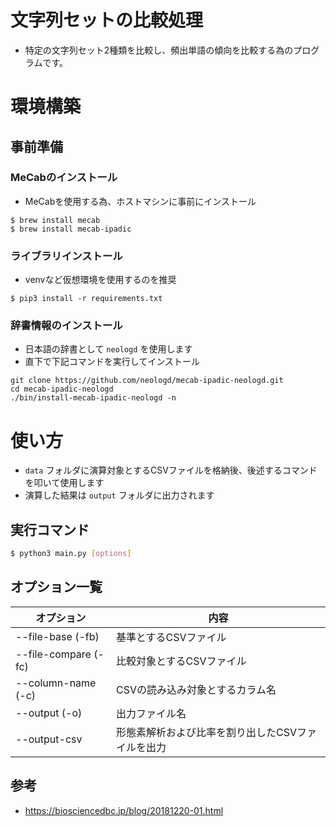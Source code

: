 # 文字列セットの比較処理
- 特定の文字列セット2種類を比較し、頻出単語の傾向を比較する為のプログラムです。

# 環境構築
## 事前準備
### MeCabのインストール
- MeCabを使用する為、ホストマシンに事前にインストール
```
$ brew install mecab
$ brew install mecab-ipadic
```

### ライブラリインストール
- venvなど仮想環境を使用するのを推奨
```
$ pip3 install -r requirements.txt
```

### 辞書情報のインストール
- 日本語の辞書として `neologd` を使用します
- 直下で下記コマンドを実行してインストール
```
git clone https://github.com/neologd/mecab-ipadic-neologd.git
cd mecab-ipadic-neologd
./bin/install-mecab-ipadic-neologd -n
```

# 使い方
- `data` フォルダに演算対象とするCSVファイルを格納後、後述するコマンドを叩いて使用します
- 演算した結果は `output` フォルダに出力されます

## 実行コマンド
```sh
$ python3 main.py [options]
```

## オプション一覧
| オプション | 内容 |
| ---- | ---- |
| --file-base (-fb) | 基準とするCSVファイル |
| --file-compare (-fc) | 比較対象とするCSVファイル |
| --column-name (-c) | CSVの読み込み対象とするカラム名 |
| --output (-o) | 出力ファイル名 |
| --output-csv | 形態素解析および比率を割り出したCSVファイルを出力 |

## 参考
- https://biosciencedbc.jp/blog/20181220-01.html